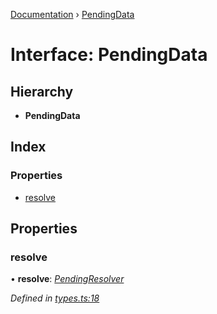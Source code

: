 [Documentation](../README.md) › [PendingData](pendingdata.md)

# Interface: PendingData

## Hierarchy

* **PendingData**

## Index

### Properties

* [resolve](pendingdata.md#resolve)

## Properties

###  resolve

• **resolve**: *[PendingResolver](../README.md#pendingresolver)*

*Defined in [types.ts:18](https://github.com/badbatch/cachemap/blob/29323d9/packages/core-worker/src/types.ts#L18)*
